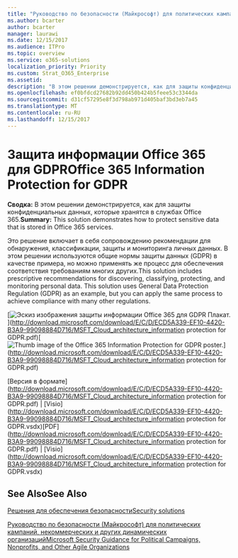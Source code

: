 ```yaml
---
title: "Руководство по безопасности (Майкрософт) для политических кампаний, некоммерческих и других динамических организаций"
ms.author: bcarter
author: bcarter
manager: laurawi
ms.date: 12/15/2017
ms.audience: ITPro
ms.topic: overview
ms.service: o365-solutions
localization_priority: Priority
ms.custom: Strat_O365_Enterprise
ms.assetid: 
description: "В этом решении демонстрируется, как для защиты конфиденциальных данных, которые хранятся в службах Office 365."
ms.openlocfilehash: ef0bfdcd27682b92dd450b424b5feee53c3344da
ms.sourcegitcommit: d31cf57295e8f3d798ab971d405baf3bd3eb7a45
ms.translationtype: MT
ms.contentlocale: ru-RU
ms.lasthandoff: 12/15/2017
---
```

# <a name="office-365-information-protection-for-gdpr"></a><span data-ttu-id="43109-103">Защита информации Office 365 для GDPR</span><span class="sxs-lookup"><span data-stu-id="43109-103">Office 365 Information Protection for GDPR</span></span>

 <span data-ttu-id="43109-104">**Сводка:** В этом решении демонстрируется, как для защиты конфиденциальных данных, которые хранятся в службах Office 365.</span><span class="sxs-lookup"><span data-stu-id="43109-104">**Summary:** This solution demonstrates how to protect sensitive data that is stored in Office 365 services.</span></span>
  
<span data-ttu-id="43109-p101">Это решение включает в себя сопровождению рекомендации для обнаружения, классификации, защиты и мониторинга личных данных. В этом решении используются общие нормы защиты данных (GDPR) в качестве примера, но можно применять же процесс для обеспечения соответствия требованиям многих других.</span><span class="sxs-lookup"><span data-stu-id="43109-p101">This solution includes prescriptive recommendations for discovering, classifying, protecting, and monitoring personal data. This solution uses General Data Protection Regulation (GDPR) as an example, but you can apply the same process to achieve compliance with many other regulations.</span></span>

<span data-ttu-id="43109-107">[![Эскиз изображения защиты информации Office 365 для GDPR Плакат.](images/InfoProtectGDPR_Poster/o365infoprotectforgdpr_thumb.png)](http://download.microsoft.com/download/E/C/D/ECD5A339-EF10-4420-B3A9-99098884D716/MSFT_Cloud_architecture_information protection for GDPR.pdf)</span><span class="sxs-lookup"><span data-stu-id="43109-107">[![Thumb image of the Office 365 Information Protection for GDPR poster.](images/InfoProtectGDPR_Poster/o365infoprotectforgdpr_thumb.png)](http://download.microsoft.com/download/E/C/D/ECD5A339-EF10-4420-B3A9-99098884D716/MSFT_Cloud_architecture_information protection for GDPR.pdf)</span></span>
  
<span data-ttu-id="43109-108">[Версия в формате](http://download.microsoft.com/download/E/C/D/ECD5A339-EF10-4420-B3A9-99098884D716/MSFT_Cloud_architecture_information protection for GDPR.pdf)  | [Visio](http://download.microsoft.com/download/E/C/D/ECD5A339-EF10-4420-B3A9-99098884D716/MSFT_Cloud_architecture_information protection for GDPR.vsdx)</span><span class="sxs-lookup"><span data-stu-id="43109-108">[PDF](http://download.microsoft.com/download/E/C/D/ECD5A339-EF10-4420-B3A9-99098884D716/MSFT_Cloud_architecture_information protection for GDPR.pdf)  | [Visio](http://download.microsoft.com/download/E/C/D/ECD5A339-EF10-4420-B3A9-99098884D716/MSFT_Cloud_architecture_information protection for GDPR.vsdx)</span></span>
  

## <a name="see-also"></a><span data-ttu-id="43109-109">See Also</span><span class="sxs-lookup"><span data-stu-id="43109-109">See Also</span></span>

[<span data-ttu-id="43109-110">Решения для обеспечения безопасности</span><span class="sxs-lookup"><span data-stu-id="43109-110">Security solutions</span></span>](security-solutions.md)
  
[<span data-ttu-id="43109-111">Руководство по безопасности (Майкрософт) для политических кампаний, некоммерческих и других динамических организаций</span><span class="sxs-lookup"><span data-stu-id="43109-111">Microsoft Security Guidance for Political Campaigns, Nonprofits, and Other Agile Organizations</span></span>](microsoft-security-guidance-for-political-campaigns-nonprofits-and-other-agile-o.md)






